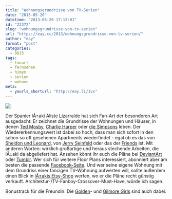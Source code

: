 ```yaml
---
title: "Wohnungsgrundrisse von TV-Serien"
date: "2013-05-20"
datetime: "2013-05-20 17:13:01"
id: "22372"
slug: "wohnungsgrundrisse-von-tv-serien"
url: "https://eay.cc/2013/wohnungsgrundrisse-von-tv-serien/"
author: "eay"
format: "post"
categories:
  - 0815
tags:
  - fanart
  - fernsehen
  - himym
  - serien
  - wohnen
meta:
  - yourls_shorturl: "http://eay.li/1vx"
---
```


![](https://eay.cc/uploads/2013/himymfloorplan.jpg)

Der Spanier IÃ±aki Aliste Lizarralde hat sich Fan-Art der besonderen Art ausgedacht: Er zeichnet die Grundrisse der Wohnungen und Häuser, in denen [Ted Mosby](http://nikneuk.deviantart.com/art/Ted-Mosby-apartment-from-HIMYM-326762984), [Charlie Harper](http://nikneuk.deviantart.com/art/Beach-House-of-Charlie-Harper-from-TAAHM-347659571) oder [die Simpsons](http://nikneuk.deviantart.com/art/House-of-Simpson-family-Both-floorplans-352713270) leben. Der Wiedererkennungswert ist dabei so hoch, dass man sich sofort in den schon so oft gesehenen Apartments wiederfindet - egal ob es das von [Sheldon und Leonard](http://nikneuk.deviantart.com/art/Sheldon-and-Leonard-s-apartment-from-TBBT-350122345), von [Jerry Seinfeld](http://nikneuk.deviantart.com/art/Jerry-Seinfeld-Apartment-floorplan-331014974) oder das der [Friends](http://nikneuk.deviantart.com/art/FRIENDS-Apartments-Floorplan-322450383) ist. Mit anderen Worten: wirklich großartige und heraus stechende Arbeiten, die IÃ±aki da abgeliefert hat. Ansehen könnt ihr euch die Pläne bei [DeviantArt](http://nikneuk.deviantart.com/) oder [Tumblr](http://inakialistelizarralde.tumblr.com/). Wer sich für weitere Floor Plans interessiert, abonniert aber am besten die passende [Facebook-Seite](https://www.facebook.com/pages/TV-Floorplans-More/338092586285019). Und wer seine eigene Wohnung mit dem Grundriss einer fancigen TV-Wohnung aufwerten will, sollte außerdem einen Blick in [IÃ±akis Etsy-Shop](http://www.etsy.com/shop/TVFLOORPLANSandMORE) werfen, wo er die Pläne recht günstig verkauft. Architektur-/TV-Fanboy-Crossover-Must-Have, würde ich sagen.

Bonustrack für die Freundin: Die [Golden](http://nikneuk.deviantart.com/art/The-Golden-Girls-House-floorplan-v-2-326760231)\- und [Gilmore Girls](http://nikneuk.deviantart.com/art/House-of-Lorelai-and-Rory-Gilmore-Ground-Floor-352161723) sind auch dabei.
